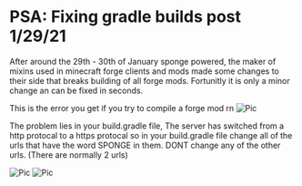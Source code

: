 # PSA: Fixing gradle builds post 1/29/21
After around the 29th - 30th of January sponge powered, the maker of mixins used in minecraft forge clients and mods made some changes to their side that breaks building of all forge mods. Fortunitly it is only a minor change an can be fixed in seconds.

This is the error you get if you try to compile a forge mod rn
![Pic](https://raw.githubusercontent.com/Gopro336/PSA-how-to-fix-gradle-builds-feb-2021/master/Error.png?token=APBTGEHMC4OG7RQKLV6Y2NTADDDJC)


The problem lies in your build.gradle file, The server has switched from a http protocal to a https protocal so in your build.gradle file change all of the urls that have the word SPONGE in them. DONT change any of the other urls. (There are normally 2 urls)

![Pic](https://raw.githubusercontent.com/Gopro336/PSA-how-to-fix-gradle-builds-feb-2021/master/url.png?token=APBTGEANBQV6X2YMP4X5QSDADDEFA)
![Pic](https://raw.githubusercontent.com/Gopro336/PSA-how-to-fix-gradle-builds-feb-2021/master/url2.png?token=APBTGEANBQV6X2YMP4X5QSDADDEFA)

